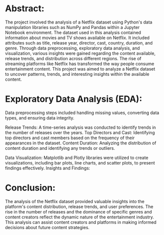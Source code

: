 
# Abstract:
The project involved the analysis of a Netflix dataset using Python's data manipulation libraries such as NumPy and Pandas within a Jupyter Notebook environment. The dataset used in this analysis contained information about movies and TV shows available on Netflix. It included attributes such as title, release year, director, cast, country, duration, and genre.
Through data preprocessing, exploratory data analysis, and visualization, various insights were gained regarding the content available, release trends, and distribution across different regions.
The rise of streaming platforms like Netflix has transformed the way people consume entertainment content. This project was aimed to analyze a Netflix dataset to uncover patterns, trends, and interesting insights within the available content.



# Exploratory Data Analysis (EDA):

Data preprocessing steps included handling missing values, converting data types, and ensuring data integrity.

Release Trends: A time-series analysis was conducted to identify trends in the number of releases over the years.
Top Directors and Cast: Identifying top directors and cast members based on the frequency of their appearances in the dataset.
Content Duration: Analyzing the distribution of content duration and identifying any trends or outliers.

Data Visualization:
Matplotlib and Plotly libraries were utilized to create visualizations, including bar plots, line charts, and scatter plots, to present findings effectively.
Insights and Findings:


# Conclusion:
The analysis of the Netflix dataset provided valuable insights into the platform's content distribution, release trends, and user preferences. The rise in the number of releases and the dominance of specific genres and content creators reflect the dynamic nature of the entertainment industry. This analysis can assist content creators and platforms in making informed decisions about future content strategies.

